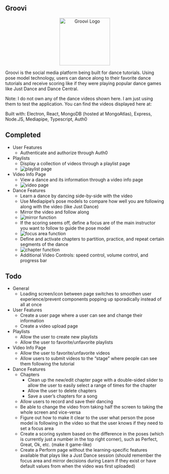 ## Groovi

<div align="center">
	<img src="https://github.com/emil-velasquez/Groovi/blob/master/media/GrooviLogo.PNG" alt="Groovi Logo" width=160 height=150 />
</div>

Groovi is the social media platform being built for dance tutorials. Using pose model technology, users can dance along to their favorite dance tutorials and receive scoring like if they were playing popular dance games like Just Dance and Dance Central.

Note: I do not own any of the dance videos shown here. I am just using them to test the application. You can find the videos displayed here at: 

Built with: Electron, React, MongoDB (hosted at MongoAtlas), Express, Node.JS, Mediapipe, Typescript, Auth0

## Completed
- User Features
	- Authenticate and authorize through Auth0
- Playlists
	- Display a collection of videos through a playlist page
	- ![playlist page](https://media.giphy.com/media/CC85BBm2xItararUFy/giphy.gif)
- Video Info Page
	- View a dance and its information through a video info page
	- ![video page](https://media.giphy.com/media/yUyhaJoEbY8AVouLVP/giphy.gif)
- Dance Features
	- Learn a dance by dancing side-by-side with the video
	- Use Mediapipe’s pose models to compare how well you are following along with the video (like Just Dance)
	- Mirror the video and follow along
	- ![mirror function](https://media.giphy.com/media/qsTKvZvuSz3pdA34Hs/giphy.gif)
	- If the scoring seems off, define a focus are of the main instructor you want to follow to guide the pose model
	- ![focus area function](https://media.giphy.com/media/OA2sDDDdXCIHDd5agv/giphy.gif)
	- Define and activate chapters to partition, practice, and repeat certain segments of the dance
	- ![chapter function](https://media.giphy.com/media/IdXxOWUEqHd8NPCXpF/giphy.gif)
	- Additional Video Controls: speed control, volume control, and progress bar

## Todo
- General
	- Loading screen/icon between page switches to smoothen user experience/prevent components popping up sporadically instead of all at once
- User Features
	- Create a user page where a user can see and change their information
	- Create a video upload page
- Playlists
	- Allow the user to create new playlists
	- Allow the user to favorite/unfavorite playlists
- Video Info Page
	- Allow the user to favorite/unfavorite videos
	- Allow users to submit videos to the “stage” where people can see them following the tutorial
- Dance Features
	- Chapters
		- Clean up the new/edit chapter page with a double-sided slider to allow the user to easily select a range of times for the chapter
		- Allow the user to delete chapters
		- Save a user’s chapters for a song
	- Allow users to record and save their dancing
	- Be able to change the video from taking half the screen to taking the whole screen and vice-versa
	- Figure out how to make it clear to the user what person the pose model is following in the video so that the user knows if they need to set a focus area
	- Create a scoring system based on the difference in the poses (which is currently just a number in the top right corner), such as Perfect, Great, Ok, etc. (make it game-like)
	- Create a Perform page without the learning-specific features available that plays like a Just Dance session (should remember the focus area and mirror decisions during Learn if they exist or have default values from when the video was first uploaded)

